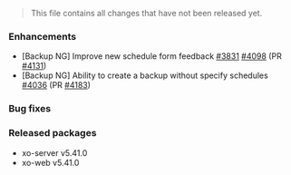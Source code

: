 > This file contains all changes that have not been released yet.

### Enhancements

- [Backup NG] Improve new schedule form feedback [#3831](https://github.com/vatesfr/xen-orchestra/issues/3831) [#4098](https://github.com/vatesfr/xen-orchestra/issues/4098) (PR [#4131](https://github.com/vatesfr/xen-orchestra/pull/4131))
- [Backup NG] Ability to create a backup without specify schedules [#4036](https://github.com/vatesfr/xen-orchestra/issues/4036) (PR [#4183](https://github.com/vatesfr/xen-orchestra/pull/4183))

### Bug fixes

### Released packages

- xo-server v5.41.0
- xo-web v5.41.0
